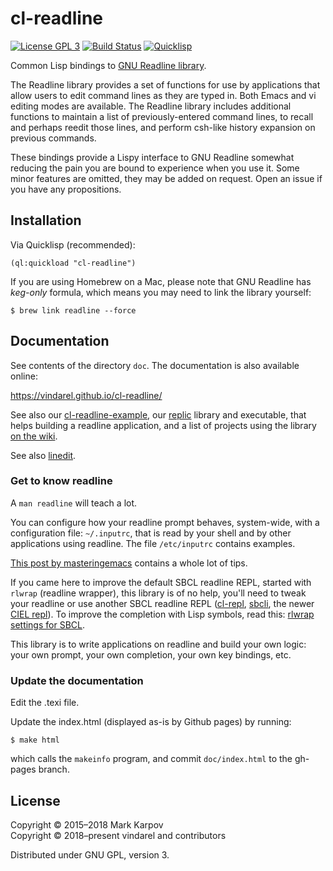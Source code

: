 # cl-readline

[![License GPL 3](https://img.shields.io/badge/license-GPL_3-green.svg)](http://www.gnu.org/licenses/gpl-3.0.txt)
[![Build Status](https://travis-ci.org/mrkkrp/cl-readline.svg?branch=master)](https://travis-ci.org/mrkkrp/cl-readline)
[![Quicklisp](http://quickdocs.org/badge/cl-readline.svg)](http://quickdocs.org/cl-readline/)

Common Lisp bindings
to [GNU Readline library](http://directory.fsf.org/wiki/Readline).

The Readline library provides a set of functions for use by applications
that allow users to edit command lines as they are typed in. Both Emacs and
vi editing modes are available. The Readline library includes additional
functions to maintain a list of previously-entered command lines, to recall
and perhaps reedit those lines, and perform csh-like history expansion on
previous commands.

These bindings provide a Lispy interface to GNU Readline somewhat reducing
the pain you are bound to experience when you use it. Some minor features
are omitted, they may be added on request. Open an issue if you have any
propositions.

## Installation

Via Quicklisp (recommended):

```common-lisp
(ql:quickload "cl-readline")
```

If you are using Homebrew on a Mac, please note that GNU Readline has
*keg-only* formula, which means you may need to link the library yourself:

```
$ brew link readline --force
```

## Documentation

See contents of the directory `doc`. The documentation is also available online:

https://vindarel.github.io/cl-readline/

See also our
[cl-readline-example](https://github.com/vindarel/cl-readline-example),
our [replic](https://github.com/vindarel/replic) library and executable,
that helps building a readline application, and a list of projects
using the library
[on the wiki](https://github.com/vindarel/cl-readline/wiki).

See also [linedit](https://github.com/sharplispers/linedit).

### Get to know readline

A `man readline` will teach a lot.

You can configure how your readline prompt behaves, system-wide, with
a configuration file: `~/.inputrc`, that is read by your shell and by
other applications using readline. The file `/etc/inputrc` contains
examples.

[This post by masteringemacs](https://www.masteringemacs.org/article/keyboard-shortcuts-every-command-line-hacker-should-know-about-gnu-readline) contains a whole lot of tips.

If you came here to improve the default SBCL readline REPL, started
with `rlwrap` (readline wrapper), this library is of no help, you'll
need to tweak your readline or use another SBCL readline REPL
([cl-repl](https://github.com/koji-kojiro/cl-repl/),
[sbcli](https://github.com/hellerve/sbcli), the newer [CIEL
repl](https://ciel-lang.github.io/CIEL/#/repl)). To improve the completion with Lisp symbols, read this: [rlwrap settings for SBCL](https://gist.github.com/vindarel/2309154f4e751be389fa99239764c363).

This library is to write applications on readline and build your own
logic: your own prompt, your own completion, your own key bindings,
etc.

### Update the documentation

Edit the .texi file.

Update the index.html (displayed as-is by Github pages) by running:

    $ make html

which calls the `makeinfo` program, and commit `doc/index.html` to the gh-pages branch.


## License

Copyright © 2015–2018 Mark Karpov <br>
Copyright © 2018–present vindarel and contributors

Distributed under GNU GPL, version 3.
